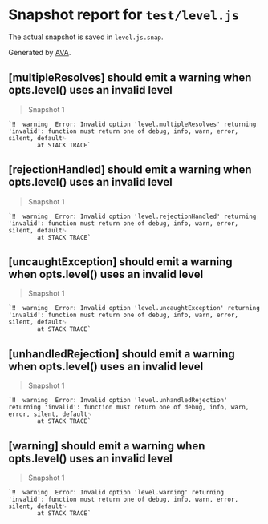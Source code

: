# Snapshot report for `test/level.js`

The actual snapshot is saved in `level.js.snap`.

Generated by [AVA](https://ava.li).

## [multipleResolves] should emit a warning when opts.level() uses an invalid level

> Snapshot 1

    `‼  warning  Error: Invalid option 'level.multipleResolves' returning 'invalid': function must return one of debug, info, warn, error, silent, default␊
            at STACK TRACE`

## [rejectionHandled] should emit a warning when opts.level() uses an invalid level

> Snapshot 1

    `‼  warning  Error: Invalid option 'level.rejectionHandled' returning 'invalid': function must return one of debug, info, warn, error, silent, default␊
            at STACK TRACE`

## [uncaughtException] should emit a warning when opts.level() uses an invalid level

> Snapshot 1

    `‼  warning  Error: Invalid option 'level.uncaughtException' returning 'invalid': function must return one of debug, info, warn, error, silent, default␊
            at STACK TRACE`

## [unhandledRejection] should emit a warning when opts.level() uses an invalid level

> Snapshot 1

    `‼  warning  Error: Invalid option 'level.unhandledRejection' returning 'invalid': function must return one of debug, info, warn, error, silent, default␊
            at STACK TRACE`

## [warning] should emit a warning when opts.level() uses an invalid level

> Snapshot 1

    `‼  warning  Error: Invalid option 'level.warning' returning 'invalid': function must return one of debug, info, warn, error, silent, default␊
            at STACK TRACE`
